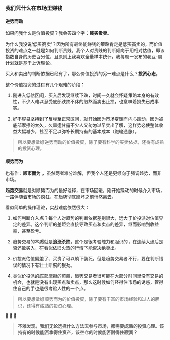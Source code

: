 ### 我们凭什么在市场里赚钱

#### 逆势而动

如果问我什么是价值投资？我会答四个字：**贱买贵卖**。

为什么我没说‘低买高卖’？因为所有最终能赚钱的策略肯定是低买高卖的，而价值投资的难点之一就是如何判断贵贱。我个人对贵贱的判断倾向于用相对估值，即该指数自身的历史百分位，且原则上我喜欢全量样本统计，我每周一发布的老豆-周计划就是基于上诉理论。

买入和卖出的判断依据已经有了，那么价值投资的另一难点是什么？**投资心态**。

整个价值投资的过程有几个艰难的阶段：

1. 刚进入低估区间，买入后发现继续下跌，时间一久就会怀疑策略本身的有效性，不少人难以忍受底部跌跌不休的煎熬而卖出止损，也意味着损失已成事实。

2. 好不容易坚持到了反弹至正常区间，就开始因为市场变暖而内心躁动，因为被底部摩擦的太久，久旱逢甘露不少人又匆匆过早卖出了解，这样势必使整体收益大幅减少，甚至不足以弥补长期持有的基本成本（跑输通胀）。

> 所以要想做好逆势而动的价值投资，除了要有科学的买卖依据，还得有成熟的投资心理。

#### 顺势而为

也有作：**顺市而为** ，虽然两者难分难解，但我个人还是更倾向于强调趋势，而非市场。

**趋势交易**就是对顺势而为的最好诠释，在市场回暖，刚开始躁动的时候介入市场，一路伴随着市场的疯狂，在趋势彻底崩坏之前悄然离去。

看似简单的操作理论，实战难度依然很大：

1. 如何判断介入点？每个人对趋势的判断依据差别很大，远大于价投派对估值界定的差异。这个判断的差距会直接导致买点和卖点的差异，继而影响到收益率，甚至盈亏。

2. 趋势交易的本质就是**追涨杀跌**，这个是很考验魄力和胆识的，在连续大涨后是否还敢买入，在看似依旧火热的行情下能否决绝卖出。

3. 价投派估值偏差了、买贵了可以躺下装死，但是趋势交易者不行，要在判断错误的情况下有壮士断腕的狠劲。

4. 类似价投派的底部摩擦的煎熬，趋势交易者很可能在大部分时间里没有交易的机会，也就是没有出现买点和卖点，那么这时候如何经得住市场的诱惑，管得住自己的手也是很考验人性的一个点。

> 所以要想做好顺势而为的价值投资，除了要有丰富的市场经验和过人的胆识，还得有成熟的投资心理。

:ant: :ant: :ant:

> **不难发现，我们无论选择什么方法去参与市场，都需要成熟的投资心理。该持有的时候能否拿得住资产，该空仓的时候能否耐得住寂寞？**
